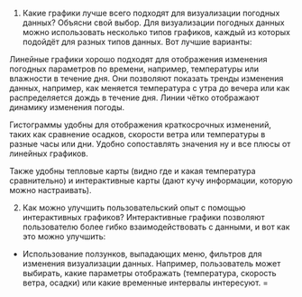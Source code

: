 
1. Какие графики лучше всего подходят для визуализации погодных данных? Объясни свой выбор.
Для визуализации погодных данных можно использовать несколько типов графиков, каждый из которых подойдёт для разных типов данных. Вот лучшие варианты:

Линейные графики хорошо подходят для отображения изменения погодных параметров по времени, например, температуры или влажности в течение дня.
Они позволяют показать тренды изменения данных, например, как меняется температура с утра до вечера или как распределяется дождь в течение дня. Линии чётко отображают динамику изменения погоды.

Гистограммы удобны для отображения краткосрочных изменений, таких как сравнение осадков, скорости ветра или температуры в разные часы или дни.
Удобно сопоставлять значения ну и все плюсы от линейных  графиков.


Также удобны тепловые карты (видно где и какая температура сравнительно)  и интерактивные карты (дают кучу информации, которую можно настраивать).

2. Как можно улучшить пользовательский опыт с помощью интерактивных графиков?
Интерактивные графики позволяют пользователю более гибко взаимодействовать с данными, и вот как это можно улучшить:

- Использование ползунков, выпадающих меню, фильтров для изменения визуализации данных. Например, пользователь может выбирать, какие параметры отображать (температура, скорость ветра, осадки) или какие временные интервалы интересуют.
=